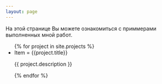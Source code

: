 ```yaml
---
layout: page
---
```


На этой странице Вы можете ознакомиться с приммерами выполненных мной работ.



<ul class="uk-child-width-1-2 uk-child-width-1-3@m uk-text-center" uk-grid>
        {% for project in site.projects %}
        <li data-color="white">
            <div class="uk-card uk-card-default uk-card-body">Item = {{project.title}}</div>
            <p>{{ project.description }}</p>
        </li>
        {% endfor %}
 </ul>

</div>
